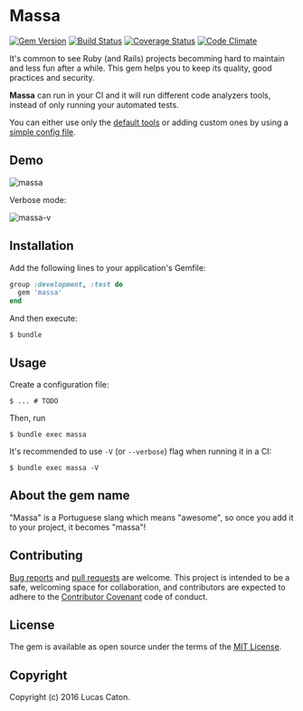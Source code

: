 # Massa

[![Gem Version](https://badge.fury.io/rb/massa.svg)](https://rubygems.org/gems/massa)
[![Build Status](https://travis-ci.org/lucascaton/massa.svg?branch=master)](https://travis-ci.org/lucascaton/massa)
[![Coverage Status](https://img.shields.io/codeclimate/coverage/github/lucascaton/massa.svg)](https://codeclimate.com/github/lucascaton/massa)
[![Code Climate](https://codeclimate.com/github/lucascaton/massa/badges/gpa.svg)](https://codeclimate.com/github/lucascaton/massa)

It's common to see Ruby (and Rails) projects becomming hard to maintain and less fun after a while.
This gem helps you to keep its quality, good practices and security.

**Massa** can run in your CI and it will run different code analyzers tools, instead of only running your automated tests.

You can either use only the [default tools](https://github.com/lucascaton/massa/blob/master/config/default_tools.yml) or adding custom ones by using a [simple config file](https://github.com/lucascaton/massa#usage).

## Demo

![massa](https://raw.githubusercontent.com/lucascaton/massa/master/readme/massa.gif)

Verbose mode:

![massa-v](https://raw.githubusercontent.com/lucascaton/massa/master/readme/massa-v.gif)

## Installation

Add the following lines to your application's Gemfile:

```ruby
group :development, :test do
  gem 'massa'
end
```

And then execute:

    $ bundle

## Usage

Create a configuration file:

    $ ... # TODO

Then, run

    $ bundle exec massa

It's recommended to use `-V` (or `--verbose`) flag when running it in a CI:

    $ bundle exec massa -V

## About the gem name

"Massa" is a Portuguese slang which means "awesome",
so once you add it to your project, it becomes "massa"!

## Contributing

[Bug reports](https://github.com/lucascaton/massa/issues) and [pull requests](https://github.com/lucascaton/massa/pulls) are welcome. This project is intended to be a safe, welcoming space for collaboration, and contributors are expected to adhere to the [Contributor Covenant](http://contributor-covenant.org) code of conduct.

## License

The gem is available as open source under the terms of the [MIT License](http://opensource.org/licenses/MIT).

## Copyright

Copyright (c) 2016 Lucas Caton.
